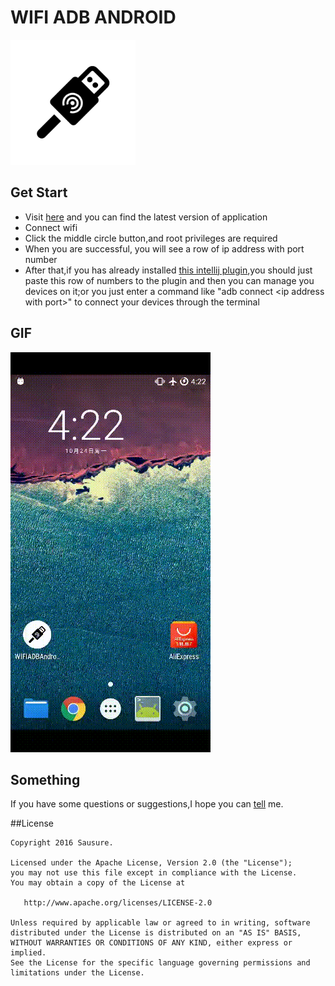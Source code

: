 # WIFI ADB ANDROID

<img src="./art/icon.png" width="200px">

## Get Start
* Visit [here](https://github.com/Sausure/WIFIADB/tree/master/WIFIADBAndroid/app/out) and you can find the latest version of application
* Connect wifi
* Click the middle circle button,and root privileges are required
* When you are successful, you will see a row of ip address with port number
* After that,if you has already installed [this intellij plugin](https://github.com/Sausure/WIFIADB/tree/master/WIFIADBIntelliJPlugin),you should just paste this row of numbers to the plugin and then you can manage you devices on it;or you just enter a command like "adb connect \<ip address with port\>" to connect your devices through the terminal

## GIF
![](./art/demo.gif)

## Something
If you have some questions or suggestions,I hope you can [tell](https://github.com/Sausure/WIFIADB/issues) me.

##License

    Copyright 2016 Sausure.

    Licensed under the Apache License, Version 2.0 (the "License");
    you may not use this file except in compliance with the License.
    You may obtain a copy of the License at

       http://www.apache.org/licenses/LICENSE-2.0

    Unless required by applicable law or agreed to in writing, software
    distributed under the License is distributed on an "AS IS" BASIS,
    WITHOUT WARRANTIES OR CONDITIONS OF ANY KIND, either express or implied.
    See the License for the specific language governing permissions and
    limitations under the License.

